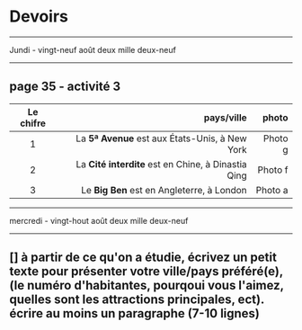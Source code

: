 # Devoirs

_____________
 Jundi - vingt-neuf août deux mille  deux-neuf
________


## page 35 - activité 3

Le chifre | pays/ville | photo |
:-------: | ------:|------:|
1 |La **5ª Avenue** est aux États-Unis, à New York   |Photo g |
2 |La **Cité interdite** est en Chine, à Dinastia Qing   |Photo f |
3 |Le **Big Ben** est en Angleterre, à London   |Photo a |

________
 mercredi - vingt-hout août deux mille  deux-neuf
________
## [] à partir de ce qu'on a étudie, écrivez un petit texte pour présenter votre ville/pays préféré(e), (le numéro d'habitantes, pourqoui vous l'aimez, quelles sont les attractions principales, ect). écrire au moins un paragraphe (7-10 lignes) 
